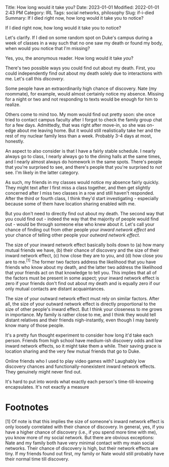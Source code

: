 Title: How long would it take you?
Date: 2023-01-01
Modified: 2022-01-01 2:43 PM
Category: IRL
Tags: social networks, philosophy
Slug: if-i-died
Summary: If I died right now, how long would it take you to notice?

If I died right now, how long would it take you to notice?

Let's clarify. If I died on some random spot on Duke's campus during a week of classes in a way such that no one saw my death or found my body, when would you notice that I'm missing?

Yes, you, the anonymous reader. How long would it take *you*?

There's two possible ways you could find out about my death. First, you could independently find out about my death solely due to interactions with me. Let's call this *discovery*. 

Some people have an extraordinarily high chance of discovery. Nate (my roommate), for example, would almost certainly notice my absence. Missing for a night or two and not responding to texts would be enough for him to realize.

Others come to mind too. My mom would find out pretty soon: she once tried to contact campus faculty after I forgot to check the family group chat for a few days. Admittedly, that was right after move-in, so she was on-edge about me leaving home. But it would still realistically take her and the rest of my nuclear family less than a week. Probably 3-4 days at most, honestly.

An aspect to also consider is that I have a fairly stable schedule. I nearly always go to class, I nearly always go to the dining halls at the same times, and I nearly almost always do homework in the same spots. There's people that you're surprised to see, and there's people that you're surprised to *not* see. I'm likely in the latter category. 

As such, my friends in my classes would notice my absence fairly quickly. They might text after I first miss a class together, and then get slightly concerned after I miss two classes in a row and still haven't responded. After the third or fourth class, I think they'd start investigating - especially because some of them have location sharing enabled with me. 

But you don't need to directly find out about my death. The second way that you could find out - indeed the way that the majority of people would find out - would be through someone else who knew about it. Let's call your chance of finding out from other people your *inward network effect* and your chance of telling other people your *outward network effect*.

The size of your inward network effect basically boils down to (a) how many mutual friends we have, (b) their chance of discovery and the size of their inward network effect, (c) how close they are to you, and (d) how close you are to me.<sup>[1]</sup> The former two factors address the likelihood that you have friends who know about my death, and the latter two address the likelihood that your friends act on that knowledge to tell you. This implies that all of the factors must be present in some aspect; your inward network effect is zero if your friends don't find out about my death and is equally zero if our only mutual contacts are distant acquaintances.

The size of your outward network effect must rely on similar factors. After all, the size of your outward network effect is directly proportional to the size of other people's inward effect. But I think your closeness to me grows in importance. My family is rather close to me, and I think they would tell distant relatives and their friends nigh-instantly, even though I may barely know many of those people. 

It's a pretty fun thought experiment to consider how long it'd take each person. Friends from high school have medium-ish discovery odds and low inward network effects, so it might take them a while. Their saving grace is location sharing and the very few mutual friends that go to Duke.

Online friends who I used to play video games with? Laughably low discovery chances and functionally-nonexistent inward network effects. They genuinely might never find out.

It's hard to put into words what exactly each person's time-till-knowing encapsulates. It's not exactly a measure 

# Footnotes

[1] Of note is that this implies the size of someone's inward network effect is only loosely correlated with their chance of discovery. In general, yes, if you have a higher chance of discovery (i.e., if you spend more time with me), you know more of my social network. But there are obvious exceptions: Nate and my family both have very minimal contact with my main social networks. Their chance of discovery is high, but their network effects are tiny. If my friends found out first, my family or Nate would still probably have their normal time till discovery.
